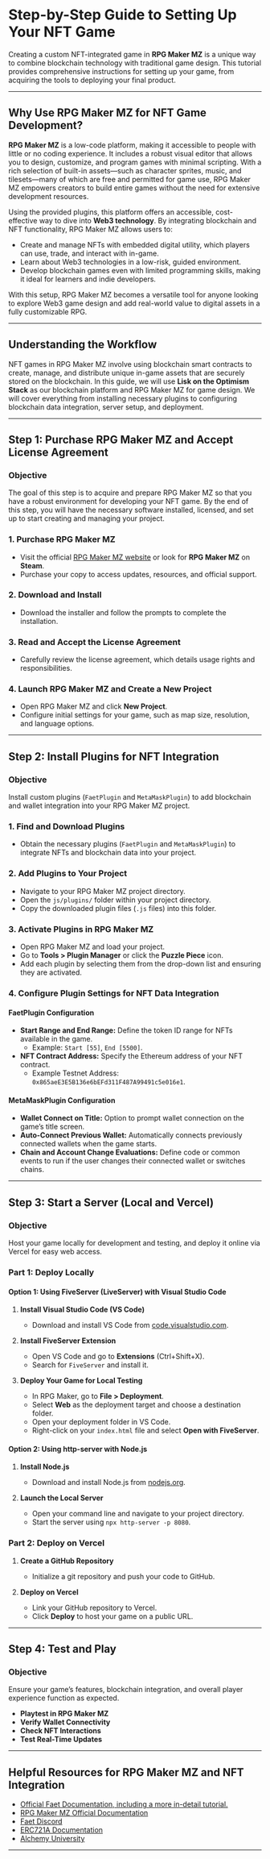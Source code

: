 
# Step-by-Step Guide to Setting Up Your NFT Game

Creating a custom NFT-integrated game in **RPG Maker MZ** is a unique way to combine blockchain technology with traditional game design. This tutorial provides comprehensive instructions for setting up your game, from acquiring the tools to deploying your final product.

---

## Why Use RPG Maker MZ for NFT Game Development?

**RPG Maker MZ** is a low-code platform, making it accessible to people with little or no coding experience. It includes a robust visual editor that allows you to design, customize, and program games with minimal scripting. With a rich selection of built-in assets—such as character sprites, music, and tilesets—many of which are free and permitted for game use, RPG Maker MZ empowers creators to build entire games without the need for extensive development resources.

Using the provided plugins, this platform offers an accessible, cost-effective way to dive into **Web3 technology**. By integrating blockchain and NFT functionality, RPG Maker MZ allows users to:

- Create and manage NFTs with embedded digital utility, which players can use, trade, and interact with in-game.
- Learn about Web3 technologies in a low-risk, guided environment.
- Develop blockchain games even with limited programming skills, making it ideal for learners and indie developers.

With this setup, RPG Maker MZ becomes a versatile tool for anyone looking to explore Web3 game design and add real-world value to digital assets in a fully customizable RPG.

---

## Understanding the Workflow

NFT games in RPG Maker MZ involve using blockchain smart contracts to create, manage, and distribute unique in-game assets that are securely stored on the blockchain. In this guide, we will use **Lisk on the Optimism Stack** as our blockchain platform and RPG Maker MZ for game design. We will cover everything from installing necessary plugins to configuring blockchain data integration, server setup, and deployment.

---

## Step 1: Purchase RPG Maker MZ and Accept License Agreement

### Objective

The goal of this step is to acquire and prepare RPG Maker MZ so that you have a robust environment for developing your NFT game. By the end of this step, you will have the necessary software installed, licensed, and set up to start creating and managing your project.

### 1. Purchase RPG Maker MZ

- Visit the official [RPG Maker MZ website](https://www.rpgmakerweb.com/) or look for **RPG Maker MZ** on **Steam**.
- Purchase your copy to access updates, resources, and official support.

### 2. Download and Install

- Download the installer and follow the prompts to complete the installation.

### 3. Read and Accept the License Agreement

- Carefully review the license agreement, which details usage rights and responsibilities.

### 4. Launch RPG Maker MZ and Create a New Project

- Open RPG Maker MZ and click **New Project**.
- Configure initial settings for your game, such as map size, resolution, and language options.

---

## Step 2: Install Plugins for NFT Integration

### Objective

Install custom plugins (`FaetPlugin` and `MetaMaskPlugin`) to add blockchain and wallet integration into your RPG Maker MZ project.

### 1. Find and Download Plugins

- Obtain the necessary plugins (`FaetPlugin` and `MetaMaskPlugin`) to integrate NFTs and blockchain data into your project.

### 2. Add Plugins to Your Project

- Navigate to your RPG Maker MZ project directory.
- Open the `js/plugins/` folder within your project directory.
- Copy the downloaded plugin files (`.js` files) into this folder.

### 3. Activate Plugins in RPG Maker MZ

- Open RPG Maker MZ and load your project.
- Go to **Tools > Plugin Manager** or click the **Puzzle Piece** icon.
- Add each plugin by selecting them from the drop-down list and ensuring they are activated.

### 4. Configure Plugin Settings for NFT Data Integration

#### FaetPlugin Configuration

- **Start Range and End Range:** Define the token ID range for NFTs available in the game.
  - Example: `Start [55]`, `End [5500]`.
- **NFT Contract Address:** Specify the Ethereum address of your NFT contract.
  - Example Testnet Address: `0x865aeE3E5B136e6bEFd311F487A99491c5e016e1`.

#### MetaMaskPlugin Configuration

- **Wallet Connect on Title:** Option to prompt wallet connection on the game’s title screen.
- **Auto-Connect Previous Wallet:** Automatically connects previously connected wallets when the game starts.
- **Chain and Account Change Evaluations:** Define code or common events to run if the user changes their connected wallet or switches chains.

---

## Step 3: Start a Server (Local and Vercel)

### Objective

Host your game locally for development and testing, and deploy it online via Vercel for easy web access.

### Part 1: Deploy Locally

#### Option 1: Using FiveServer (LiveServer) with Visual Studio Code

1. **Install Visual Studio Code (VS Code)**
   - Download and install VS Code from [code.visualstudio.com](https://code.visualstudio.com/).

2. **Install FiveServer Extension**
   - Open VS Code and go to **Extensions** (Ctrl+Shift+X).
   - Search for `FiveServer` and install it.

3. **Deploy Your Game for Local Testing**
   - In RPG Maker, go to **File > Deployment**.
   - Select **Web** as the deployment target and choose a destination folder.
   - Open your deployment folder in VS Code.
   - Right-click on your `index.html` file and select **Open with FiveServer**.

#### Option 2: Using http-server with Node.js

1. **Install Node.js**
   - Download and install Node.js from [nodejs.org](https://nodejs.org/).

2. **Launch the Local Server**
   - Open your command line and navigate to your project directory.
   - Start the server using `npx http-server -p 8080`.

### Part 2: Deploy on Vercel

1. **Create a GitHub Repository**
   - Initialize a git repository and push your code to GitHub.

2. **Deploy on Vercel**
   - Link your GitHub repository to Vercel.
   - Click **Deploy** to host your game on a public URL.

---

## Step 4: Test and Play

### Objective

Ensure your game’s features, blockchain integration, and overall player experience function as expected.

- **Playtest in RPG Maker MZ**
- **Verify Wallet Connectivity**
- **Check NFT Interactions**
- **Test Real-Time Updates**

---

## Helpful Resources for RPG Maker MZ and NFT Integration

- [Official Faet Documentation, including a more in-detail tutorial.](https://faet.io/docs)
- [RPG Maker MZ Official Documentation](https://www.rpgmakerweb.com/support/products/documentation)
- [Faet Discord](https://discord.gg/sU9ervqaST)
- [ERC721A Documentation](https://chiru-labs.github.io/ERC721A/)
- [Alchemy University](https://university.alchemy.com/)

---
